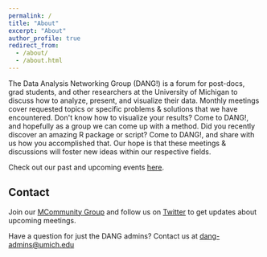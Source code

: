 ```yaml
---
permalink: /
title: "About"
excerpt: "About"
author_profile: true
redirect_from:
  - /about/
  - /about.html
---
```



The Data Analysis Networking Group (DANG!) is a forum for post-docs, grad students, and other researchers at
the University of Michigan to discuss how to analyze, present, and visualize their data.
Monthly meetings cover requested topics or specific problems & solutions that we have encountered.
Don't know how to visualize your results? Come to DANG!, and hopefully as a group we can come up with a method.
Did you recently discover an amazing R package or script? Come to DANG!, and share with us how you accomplished that.
Our hope is that these meetings & discussions will foster new ideas within our respective fields.

Check out our past and upcoming events [here](events).

## Contact

Join our [MCommunity Group](https://mcommunity.umich.edu/#group:umich%20dang) and follow us on [Twitter](twitter.com/um_dang) to get updates about upcoming meetings.

Have a question for just the DANG admins? Contact us at [dang-admins@umich.edu](mailto:dang-admins@umich.edu)
